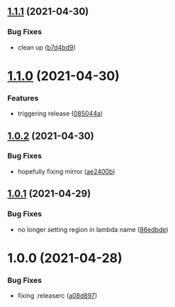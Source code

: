 ## [1.1.1](http://bitbucket.org/adaptavistlabs/module-s3-replication-metrics/compare/v1.1.0...v1.1.1) (2021-04-30)


### Bug Fixes

* clean up ([b7d4bd9](http://bitbucket.org/adaptavistlabs/module-s3-replication-metrics/commits/b7d4bd962a072fd5785c06c1f958a4daeadfff6f))

# [1.1.0](http://bitbucket.org/adaptavistlabs/module-s3-replication-metrics/compare/v1.0.2...v1.1.0) (2021-04-30)


### Features

* triggering release ([085044a](http://bitbucket.org/adaptavistlabs/module-s3-replication-metrics/commits/085044ab6dc8a3df45d2f7448312428cbc6d6b65))

## [1.0.2](http://bitbucket.org/adaptavistlabs/module-s3-replication-metrics/compare/v1.0.1...v1.0.2) (2021-04-30)


### Bug Fixes

* hopefully fixing mirror ([ae2400b](http://bitbucket.org/adaptavistlabs/module-s3-replication-metrics/commits/ae2400bcf1eb19bdb65bb1fff6d5960c71d9ed57))

## [1.0.1](http://bitbucket.org/adaptavistlabs/module-s3-replication-metrics/compare/v1.0.0...v1.0.1) (2021-04-29)


### Bug Fixes

* no longer setting region in lambda name ([86edbde](http://bitbucket.org/adaptavistlabs/module-s3-replication-metrics/commits/86edbdee376a866d187ddaa0ffe7c3d80d14e32d))

# 1.0.0 (2021-04-28)


### Bug Fixes

* fixing .releaserc ([a08d897](http://bitbucket.org/adaptavistlabs/module-s3-replication-metrics/commits/a08d897dfabd290c040d7ae20211fd3f1b73787f))
